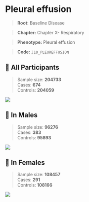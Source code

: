 # Pleural effusion

> **Root:** Baseline Disease  

> **Chapter:** Chapter X- Respiratory  

> **Phenotype:** Pleural effusion  

> **Code:** `J10_PLEUREFFUSION`

## 🧪 All Participants  
> Sample size: **204733**  
> Cases: **674**  
> Controls: **204059**
<img src="/Disease/Figures/ALL/Baseline/J10_PLEUREFFUSION.png"/>
<CsvTable src="/public/Disease/Data/ALL/Baseline/LG_J10_PLEUREFFUSION.csv" label="🔍 View full results" />

## 👨 In Males  
> Sample size: **96276**  
> Cases: **383**  
> Controls: **95893**
<img src="/Disease/Figures/Male/Baseline/J10_PLEUREFFUSION.png"/>
<CsvTable src="/public/Disease/Data/Male/Baseline/LG_J10_PLEUREFFUSION.csv" label="🔍 View full results" />

## 👩 In Females  
> Sample size: **108457**  
> Cases: **291**  
> Controls: **108166**
<img src="/Disease/Figures/Female/Baseline/J10_PLEUREFFUSION.png"/>
<CsvTable src="/public/Disease/Data/Female/Baseline/LG_J10_PLEUREFFUSION.csv" label="🔍 View full results" />
